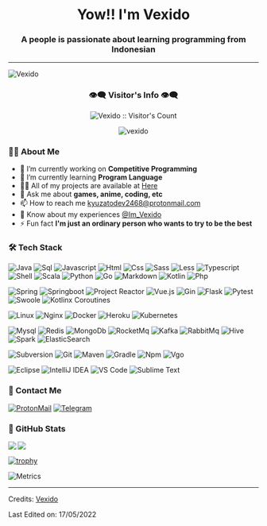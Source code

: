 <h1 align="center">Yow!! I'm Vexido</h1>
<h3 align="center">A people is passionate about learning programming from Indonesian</h3>

-----
<img src="https://telegra.ph/file/8e176e926100125a4340a.jpg" alt="Vexido">

<h3 align="center">👁‍🗨 Visitor's Info 👁‍🗨</h3>
<p align="center"><img src="https://profile-counter.glitch.me/{Vexido}/count.svg" alt="Vexido :: Visitor's Count" /></p>
<p align="center"> <img src="https://komarev.com/ghpvc/?username=vexido&label=Profile%20views&color=0e75b6&style=flat" alt="vexido" /> </p>

### 👨‍💻 About Me
- 🔭 I’m currently working on **Competitive Programming**
- 🌱 I’m currently learning **Program Language**
- 👨‍💻 All of my projects are available at [Here](https://github.com/Vexido)
- 💬 Ask me about **games, anime, coding, etc**
- 📫 How to reach me kyuzatodev2468@protonmail.com
- 📄 Know about my experiences [@Im_Vexido](https://t.me/Im_Vexido)
- ⚡ Fun fact **I'm just an ordinary person who wants to try to be the best**

### 🛠 Tech Stack

![Java](http://img.shields.io/badge/-Java-e8892f?style=flat-square&logo=java&logoColor=white)
![Sql](http://img.shields.io/badge/-Sql-00758f?style=flat-square&logo=Mysql&logoColor=white)
![Javascript](http://img.shields.io/badge/-Javascript-fcd400?style=flat-square&logo=javascript&logoColor=black)
![Html](http://img.shields.io/badge/-Html-e24c27?style=flat-square&logo=html5&logoColor=white)
![Css](http://img.shields.io/badge/-Css-2a65f1?style=flat-square&logo=css3&logoColor=white)
![Sass](http://img.shields.io/badge/-Sass-cc6699?style=flat-square&logo=sass&logoColor=white)
![Less](http://img.shields.io/badge/-Less-254c7d?style=flat-square&logo=less&logoColor=white)
![Typescript](http://img.shields.io/badge/-Typescript-3178c6?style=flat-square&logo=typescript&logoColor=white)
![Shell](http://img.shields.io/badge/-Shell-c9c9c9?style=flat-square&logo=gnu-bash&logoColor=black)
![Scala](http://img.shields.io/badge/-Scala-dd3734?style=flat-square&logo=scala&logoColor=white)
![Python](http://img.shields.io/badge/-Python-346e9e?style=flat-square&logo=python&logoColor=white)
![Go](http://img.shields.io/badge/-Go-69d7e4?style=flat-square&logo=go&logoColor=black)
![Markdown](http://img.shields.io/badge/-Markdown-white?style=flat-square&logo=markdown&logoColor=black)
![Kotlin](http://img.shields.io/badge/-Kotlin-7f52ff?style=flat-square&logo=kotlin&logoColor=white)
![Php](http://img.shields.io/badge/-Php-767bb3?style=flat-square&logo=php&logoColor=white)

![Spring](http://img.shields.io/badge/-Spring-6db33f?style=flat-square&logo=spring&logoColor=white)
![Springboot](http://img.shields.io/badge/-Springboot-629e3a?style=flat-square&logo=springboot&logoColor=white)
![Project Reactor](http://img.shields.io/badge/-Project%20Reactor-6db33f?style=flat-square&logo=react&logoColor=white)
![Vue.js](http://img.shields.io/badge/-Vue.js-41b883?style=flat-square&logo=vue.js&logoColor=white)
![Gin](http://img.shields.io/badge/-Gin-3190d1?style=flat-square&logo=go&logoColor=white)
![Flask](http://img.shields.io/badge/-Flask-white?style=flat-square&logo=flask&logoColor=black)
![Pytest](http://img.shields.io/badge/-Pytest-white?style=flat-square&logo=pytest)
![Swoole](http://img.shields.io/badge/-Swoole-338eef?style=flat-square&logo=php&logoColor=white)
![Kotlinx Coroutines](http://img.shields.io/badge/-Kotlinx%20Coroutines-7f52ff?style=flat-square&logo=kotlin&logoColor=white)

![Linux](http://img.shields.io/badge/-Linux-fad134?style=flat-square&logo=linux&logoColor=black)
![Nginx](http://img.shields.io/badge/-Nginx-2b9900?style=flat-square&logo=nginx&logoColor=white)
![Docker](http://img.shields.io/badge/-Docker-3596ed?style=flat-square&logo=docker&logoColor=white)
![Heroku](https://img.shields.io/badge/-Heroku-430098?style=flat-square&logo=heroku&logoColor=white)
![Kubernetes](http://img.shields.io/badge/-Kubernetes-326de6?style=flat-square&logo=kubernetes&logoColor=white)

![Mysql](http://img.shields.io/badge/-Mysql-white?style=flat-square&logo=mysql)
![Redis](http://img.shields.io/badge/-Redis-white?style=flat-square&logo=redis)
![MongoDb](http://img.shields.io/badge/-MongoDb-white?style=flat-square&logo=mongodb)
![RocketMq](http://img.shields.io/badge/-RocketMq-white?style=flat-square&logo=apacherocketmq)
![Kafka](http://img.shields.io/badge/-Kafka-white?style=flat-square&logo=apachekafka&logoColor=black)
![RabbitMq](http://img.shields.io/badge/-RabbitMq-white?style=flat-square&logo=rabbitmq)
![Hive](http://img.shields.io/badge/-Hive-white?style=flat-square&logo=apachehive)
![Spark](http://img.shields.io/badge/-Spark-white?style=flat-square&logo=apachespark)
![ElasticSearch](http://img.shields.io/badge/-ElasticSearch-white?style=flat-square&logo=elasticsearch&logoColor=black)

![Subversion](http://img.shields.io/badge/-Subversion-white?style=flat-square&logo=subversion)
![Git](http://img.shields.io/badge/-Git-white?style=flat-square&logo=git)
![Maven](http://img.shields.io/badge/-Maven-white?style=flat-square&logo=apachemaven&logoColor=bc2043)
![Gradle](http://img.shields.io/badge/-Gradle-white?style=flat-square&logo=gradle&logoColor=09303a)
![Npm](http://img.shields.io/badge/-Npm-white?style=flat-square&logo=npm&logoColor=white)
![Vgo](http://img.shields.io/badge/-Vgo-white?style=flat-square&logo=go)

![Eclipse](http://img.shields.io/badge/-Eclipse-41347e?style=flat-square&logo=eclipse&logoColor=white)
![IntelliJ IDEA](http://img.shields.io/badge/-IntelliJ%20IDEA-black?style=flat-square&logo=intellijidea&logoColor=white)
![VS Code](http://img.shields.io/badge/-VS%20Code-black?style=flat-square&logo=visualstudiocode&logoColor=3aa7f2)
![Sublime Text](http://img.shields.io/badge/-Sublime%20Text-484848?style=flat-square&logo=sublimetext)

### 💬 Contact Me

[![ProtonMail](https://img.shields.io/badge/ProtonMail-8B89CC?style=for-the-badge&logo=protonmail&logoColor=white)](mailto:kyuzatodev2468@protonmail.com)
[![Telegram](https://img.shields.io/badge/Telegram-2CA5E0?style=for-the-badge&logo=telegram&logoColor=white)](https://t.me/Vexido)

### 🚦 GitHub Stats

<img src='https://github-readme-stats.vercel.app/api?username=vexido&show_icons=true&theme=tokyonight&count_private=true&line_height=40'  align="left" />
<img src='https://github-readme-stats.vercel.app/api/top-langs/?username=vexido&theme=tokyonight&hide_langs_below=4' />

[![trophy](https://github-profile-trophy.vercel.app/?username=vexido&theme=onedark&row=1&column=7)](https://github.com/ryo-ma/github-profile-trophy)

<img src="https://metrics.lecoq.io/Vexido?template=classic&repositories.forks=true&languages=1&languages.colors=github&languages.threshold=0%25&config.timezone=Asia%2FJakarta" alt="Metrics">

-----
Credits: [Vexido](https://github.com/vexido)
  
Last Edited on: 17/05/2022
